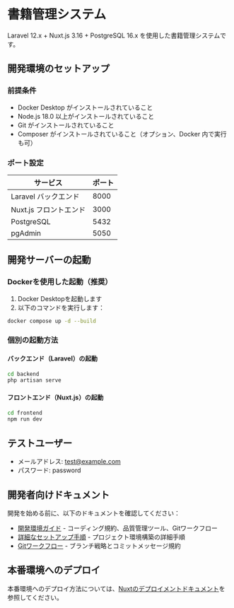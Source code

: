 # 書籍管理システム

Laravel 12.x + Nuxt.js 3.16 + PostgreSQL 16.x を使用した書籍管理システムです。

## 開発環境のセットアップ

### 前提条件

- Docker Desktop がインストールされていること
- Node.js 18.0 以上がインストールされていること
- Git がインストールされていること
- Composer がインストールされていること（オプション、Docker 内で実行も可）

### ポート設定

| サービス               | ポート |
| ---------------------- | ------ |
| Laravel バックエンド   | 8000   |
| Nuxt.js フロントエンド | 3000   |
| PostgreSQL             | 5432   |
| pgAdmin                | 5050   |

## 開発サーバーの起動

### Dockerを使用した起動（推奨）

1. Docker Desktopを起動します
2. 以下のコマンドを実行します：

```bash
docker compose up -d --build
```

### 個別の起動方法

#### バックエンド（Laravel）の起動

```bash
cd backend
php artisan serve
```

#### フロントエンド（Nuxt.js）の起動

```bash
cd frontend
npm run dev
```

## テストユーザー

- メールアドレス: test@example.com
- パスワード: password

## 開発者向けドキュメント

開発を始める前に、以下のドキュメントを確認してください：

- [開発環境ガイド](./DEVELOPMENT.md) - コーディング規約、品質管理ツール、Gitワークフロー
- [詳細なセットアップ手順](./setup-procedure.md) - プロジェクト環境構築の詳細手順
- [Gitワークフロー](./docs/git-workflow.md) - ブランチ戦略とコミットメッセージ規約

## 本番環境へのデプロイ

本番環境へのデプロイ方法については、[Nuxtのデプロイメントドキュメント](https://nuxt.com/docs/getting-started/deployment)を参照してください。
